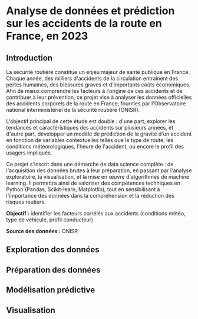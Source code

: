 # Analyse de données et prédiction sur les accidents de la route en France, en 2023
## Introduction 
La sécurité routière constitue un enjeu majeur de santé publique en France. Chaque année, des milliers d'accidents de la circulation entraînent des pertes humaines, des blessures graves et d'importants coûts économiques. Afin de mieux comprendre les facteurs à l'origine de ces accidents et de contribuer à leur prévention, ce projet vise à analyser les données officielles des accidents corporels de la route en France, fournies par l'Observatoire national interministériel de la sécurité routière (ONISR).

L'objectif principal de cette étude est double : d'une part, explorer les tendances et caractéristiques des accidents sur plusieurs années, et d'autre part, développer un modèle de prédiction de la gravité d'un accident en fonction de variables contextuelles telles que le type de route, les conditions météorologiques, l'heure de l'accident, ou encore le profil des usagers impliqués.

Ce projet s'inscrit dans une démarche de data science complète : de l'acquisition des données brutes à leur préparation, en passant par l'analyse exploratoire, la visualisation, et la mise en œuvre d'algorithmes de machine learning. Il permettra ainsi de valoriser des compétences techniques en Python (Pandas, Scikit-learn, Matplotlib), tout en sensibilisant à l'importance des données dans la compréhension et la réduction des risques routiers.

**Objectif :** identifier les facteurs corrélés aux accidents (conditions météo, type de véhicule, profil conducteur)

**Source des données :** ONISR

## Exploration des données

## Préparation des données

## Modélisation prédictive

## Visualisation
